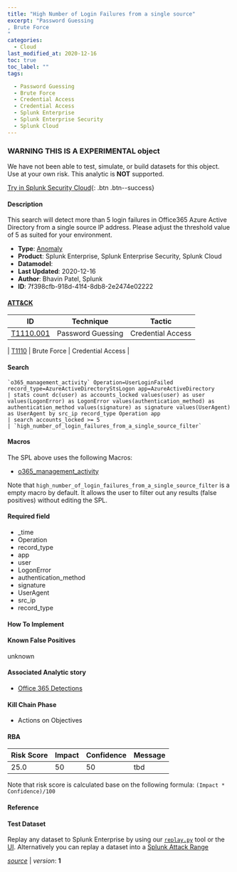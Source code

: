 ```yaml
---
title: "High Number of Login Failures from a single source"
excerpt: "Password Guessing
, Brute Force
"
categories:
  - Cloud
last_modified_at: 2020-12-16
toc: true
toc_label: ""
tags:

  - Password Guessing
  - Brute Force
  - Credential Access
  - Credential Access
  - Splunk Enterprise
  - Splunk Enterprise Security
  - Splunk Cloud
---
```


###  WARNING THIS IS A EXPERIMENTAL object
We have not been able to test, simulate, or build datasets for this object. Use at your own risk. This analytic is **NOT** supported.


[Try in Splunk Security Cloud](https://www.splunk.com/en_us/cyber-security.html){: .btn .btn--success}

#### Description

This search will detect more than 5 login failures in Office365 Azure Active Directory from a single source IP address. Please adjust the threshold value of 5 as suited for your environment.

- **Type**: [Anomaly](https://github.com/splunk/security_content/wiki/object-Analytic-Types)
- **Product**: Splunk Enterprise, Splunk Enterprise Security, Splunk Cloud
- **Datamodel**: 
- **Last Updated**: 2020-12-16
- **Author**: Bhavin Patel, Splunk
- **ID**: 7f398cfb-918d-41f4-8db8-2e2474e02222


#### [ATT&CK](https://attack.mitre.org/)

| ID             | Technique        |  Tactic             |
| -------------- | ---------------- |-------------------- |
| [T1110.001](https://attack.mitre.org/techniques/T1110/001/) | Password Guessing | Credential Access |

| [T1110](https://attack.mitre.org/techniques/T1110/) | Brute Force | Credential Access |

#### Search

```
`o365_management_activity` Operation=UserLoginFailed  record_type=AzureActiveDirectoryStsLogon app=AzureActiveDirectory 
| stats count dc(user) as accounts_locked values(user) as user values(LogonError) as LogonError values(authentication_method) as authentication_method values(signature) as signature values(UserAgent) as UserAgent by src_ip record_type Operation app 
| search accounts_locked >= 5
| `high_number_of_login_failures_from_a_single_source_filter`
```

#### Macros
The SPL above uses the following Macros:
* [o365_management_activity](https://github.com/splunk/security_content/blob/develop/macros/o365_management_activity.yml)

Note that `high_number_of_login_failures_from_a_single_source_filter` is a empty macro by default. It allows the user to filter out any results (false positives) without editing the SPL.

#### Required field
* _time
* Operation
* record_type
* app
* user
* LogonError
* authentication_method
* signature
* UserAgent
* src_ip
* record_type


#### How To Implement


#### Known False Positives
unknown

#### Associated Analytic story
* [Office 365 Detections](/stories/office_365_detections)


#### Kill Chain Phase
* Actions on Objectives



#### RBA

| Risk Score  | Impact      | Confidence   | Message      |
| ----------- | ----------- |--------------|--------------|
| 25.0 | 50 | 50 | tbd |


Note that risk score is calculated base on the following formula: `(Impact * Confidence)/100`



#### Reference


#### Test Dataset
Replay any dataset to Splunk Enterprise by using our [`replay.py`](https://github.com/splunk/attack_data#using-replaypy) tool or the [UI](https://github.com/splunk/attack_data#using-ui).
Alternatively you can replay a dataset into a [Splunk Attack Range](https://github.com/splunk/attack_range#replay-dumps-into-attack-range-splunk-server)



[*source*](https://github.com/splunk/security_content/tree/develop/detections/experimental/cloud/high_number_of_login_failures_from_a_single_source.yml) \| *version*: **1**